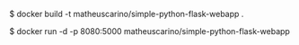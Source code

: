 $ docker build -t matheuscarino/simple-python-flask-webapp .

$ docker run -d -p 8080:5000 matheuscarino/simple-python-flask-webapp
